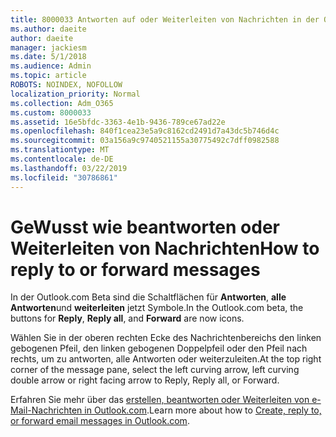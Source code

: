 ```yaml
---
title: 8000033 Antworten auf oder Weiterleiten von Nachrichten in der Outlook.com-Beta Version
ms.author: daeite
author: daeite
manager: jackiesm
ms.date: 5/1/2018
ms.audience: Admin
ms.topic: article
ROBOTS: NOINDEX, NOFOLLOW
localization_priority: Normal
ms.collection: Adm_O365
ms.custom: 8000033
ms.assetid: 16e5bfdc-3363-4e1b-9436-789ce67ad22e
ms.openlocfilehash: 840f1cea23e5a9c8162cd2491d7a43dc5b746d4c
ms.sourcegitcommit: 03a156a9c9740521155a30775492c7dff0982588
ms.translationtype: MT
ms.contentlocale: de-DE
ms.lasthandoff: 03/22/2019
ms.locfileid: "30786861"
---
```

# <a name="how-to-reply-to-or-forward-messages"></a><span data-ttu-id="8d8ce-102">GeWusst wie beantworten oder Weiterleiten von Nachrichten</span><span class="sxs-lookup"><span data-stu-id="8d8ce-102">How to reply to or forward messages</span></span>

<span data-ttu-id="8d8ce-103">In der Outlook.com Beta sind die Schaltflächen für **Antworten**, **alle Antworten**und **weiterleiten** jetzt Symbole.</span><span class="sxs-lookup"><span data-stu-id="8d8ce-103">In the Outlook.com beta, the buttons for **Reply**, **Reply all**, and **Forward** are now icons.</span></span> 
  
<span data-ttu-id="8d8ce-104">Wählen Sie in der oberen rechten Ecke des Nachrichtenbereichs den linken gebogenen Pfeil, den linken gebogenen Doppelpfeil oder den Pfeil nach rechts, um zu antworten, alle Antworten oder weiterzuleiten.</span><span class="sxs-lookup"><span data-stu-id="8d8ce-104">At the top right corner of the message pane, select the left curving arrow, left curving double arrow or right facing arrow to Reply, Reply all, or Forward.</span></span> 
  
<span data-ttu-id="8d8ce-105">Erfahren Sie mehr über das [erstellen, beantworten oder Weiterleiten von e-Mail-Nachrichten in Outlook.com](https://go.microsoft.com/fwlink/p/?linkid=873141).</span><span class="sxs-lookup"><span data-stu-id="8d8ce-105">Learn more about how to [Create, reply to, or forward email messages in Outlook.com](https://go.microsoft.com/fwlink/p/?linkid=873141).</span></span>
  

